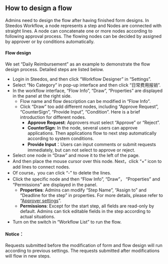 ## How to design a flow
Admins need to design the flow after having finished form designs.
In Steedos Workflow, a node represents a step and Nodes are connected with straight lines. A node can concatenate one or more nodes according to following approval process. The flowing nodes can be decided by assigned by approver or by conditions automatically.
#### Flow design
We set “Daily Reimbursement” as an example to demonstrate the flow design process. Detailed steps are listed below.
- Login in Steedos, and then click “Workflow Designer” in “Settings”.
- Select “No Category” in pop-up interface and then click “日常费用报销”.
- In the workflow interface, “Flow Info”, “Draw”, “Properties” are displayed in the panel at the right side.
  - Flow name and flow description can be modified in “Flow Info”.
  - Click “Draw” too add different nodes, including “Approve Request”, “CounterSign”, “Provide Input”, “Condition”. Here is a brief introduction for different nodes.
    - **Approve Request**: Approvers must select “Approve” or “Reject”.
    - **CounterSign**: In the node, several users can approve applications. Then applications flow to next step automatically according to system conditions.
    - **Provide Input**：Users can input comments or submit requests immediately, but can not select to approve or reject.
- Select one node in “Draw” and move it to the left of the page. 
- And then place the mouse cursor over this node. Next，click “+” icon to add lines to connect nodes. 
- Of course，you can click “-” to delete the lines. 
- Click the specific node and then “Flow Info”,  “Draw”， “Properties” and “Permissions” are displayed in the panel.
  - **Properties**: Admins can modify “Step Name”, “Assign to” and “Deadline for the step” in properties. For more details, please refer to “[Approver settings](flow_step_user.md)”.
  - **Permissions**: Except for the start step, all fields are read-only by default. Admins can tick editable fields in the step according to actual situations.
- Turn on the switch in “Workflow List” to run the flow.

#### Notice：
Requests submitted before the modification of form and flow design will run according to previous settings. The requests submitted after modifications will flow in new steps.

